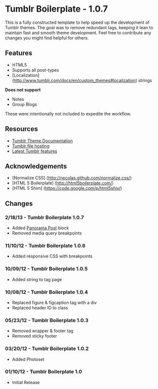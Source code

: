 # Tumblr Boilerplate - 1.0.7

This is a fully constructed template to help speed up the development of Tumblr themes. The goal was to remove redundant tags, keeping it lean to maintain fast and smooth theme development. Feel free to contribute any changes you might find helpful for others.

## Features

* HTML5
* Supports all post-types
* [Localization] (http://www.tumblr.com/docs/en/custom_themes#localization) strings

__Does not support__

* Notes
* Group Blogs

These were intentionally not included to expedite the workflow.

## Resources

* [Tumblr Theme Documentation](http://www.tumblr.com/docs/en/custom_themes)
* [Tumblr file hosting](http://www.tumblr.com/themes/upload_static_file)
* [Latest Tumblr features](http://staff.tumblr.com/tagged/features)

## Acknowledgements

* [Normalize CSS] (http://necolas.github.com/normalize.css/)
* [HTML 5 Boilerplate] (http://html5boilerplate.com/)
* [HTML 5 Shim] (https://code.google.com/p/html5shiv/)


## Changes

### 2/18/13 - Tumblr Boilerplate 1.0.7

- Added [Panorama Post](http://www.tumblr.com/docs/en/custom_themes#panorama-posts) block
- Removed media query breakpoints

### 11/10/12 - Tumblr Boilerplate 1.0.6

- Added responsive CSS with breakpoints

### 10/09/12 - Tumblr Boilerplate 1.0.5

- Added string to tag page

### 10/08/12 - Tumblr Boilerplate 1.0.4

- Replaced figure & figcaption tag with a div
- Replaced header ID to class

### 05/23/12 - Tumblr Boilerplate 1.0.3

- Removed wrapper & footer tag
- Removed sticky footer

### 03/20/12 - Tumblr Boilerplate 1.0.2

- Added Photoset

### 01/10/12 - Tumblr Boilerplate 1.0

- Initial Release
